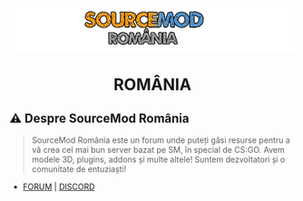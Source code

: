 <p align="center">
  <a href="https://github.com/SourceModRo/SourceModRo">
    <img src="./bannersm.png" alt="Sourcemod România" >
  </a>
  <h1 align="center">ROMÂNIA</h1>
</p>

## ⚠️ Despre SourceMod România

> SourceMod România este un forum unde puteți găsi resurse pentru a vă crea cel mai bun server bazat pe SM, în special de CS:GO. Avem modele 3D, plugins, addons și multe altele! Suntem dezvoltatori și o comunitate de entuziaști!

- [FORUM](https://forum.sourcemod.ro/)    |     [DISCORD](https://discord.gg/Z6J8T3CSJb)

## 


